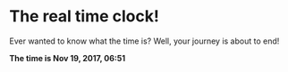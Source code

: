 # The real time clock!

Ever wanted to know what the time is? Well, your journey is about to end!

**The time is Nov 19, 2017, 06:51**